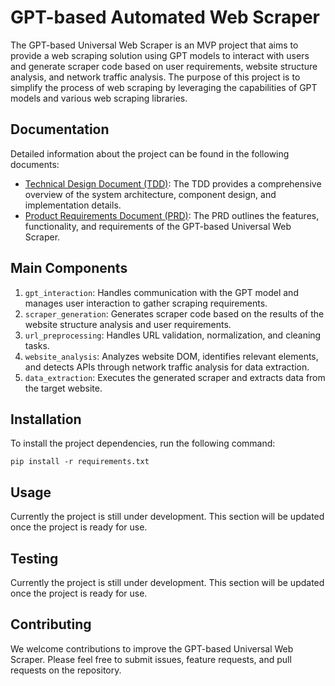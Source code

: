 # GPT-based Automated Web Scraper

The GPT-based Universal Web Scraper is an MVP project that aims to provide a web scraping solution using GPT models to interact with users and generate scraper code based on user requirements, website structure analysis, and network traffic analysis. The purpose of this project is to simplify the process of web scraping by leveraging the capabilities of GPT models and various web scraping libraries.

## Documentation

Detailed information about the project can be found in the following documents:

- [Technical Design Document (TDD)](tdd.md): The TDD provides a comprehensive overview of the system architecture, component design, and implementation details.
- [Product Requirements Document (PRD)](prd.md): The PRD outlines the features, functionality, and requirements of the GPT-based Universal Web Scraper.

## Main Components

1. `gpt_interaction`: Handles communication with the GPT model and manages user interaction to gather scraping requirements.
2. `scraper_generation`: Generates scraper code based on the results of the website structure analysis and user requirements.
3. `url_preprocessing`: Handles URL validation, normalization, and cleaning tasks.
4. `website_analysis`: Analyzes website DOM, identifies relevant elements, and detects APIs through network traffic analysis for data extraction.
5. `data_extraction`: Executes the generated scraper and extracts data from the target website.

## Installation

To install the project dependencies, run the following command:

```
pip install -r requirements.txt
```

## Usage

Currently the project is still under development. This section will be updated once the project is ready for use.

## Testing

Currently the project is still under development. This section will be updated once the project is ready for use.

## Contributing

We welcome contributions to improve the GPT-based Universal Web Scraper. Please feel free to submit issues, feature requests, and pull requests on the repository.